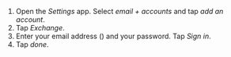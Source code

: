 1. Open the *Settings* app. Select *email + accounts* and tap *add an account*.
2. Tap *Exchange*.
3. Enter your email address<span class="client_variables_available"> (<code><span class="client_var_email"></span></code>)</span> and your password. Tap *Sign in*.
4. Tap *done*.
